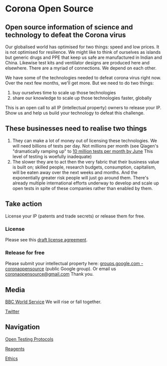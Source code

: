 
# Corona Open Source

## Open source information of science and technology to defeat the Corona virus

Our globalised world has optimised for two things: speed and low prices.  It is not optimised for resilience.  We might like to think of ourselves as islands but generic drugs and PPE that keep us safe are manufactured in Indian and China.  Likewise test kits and ventilator designs are produced here and elsewhere.  There are a myriad of connections.  We depend on each other.

We have some of the technologies needed to defeat corona virus right now.  Over the next few months, we'll get more.  But we need to do two things:

1. buy ourselves time to scale up those technologies
1. share our knowledge to scale up those technologies faster, globally

This is an open call to all IP (intellectual property) owners to release your IP.  Show us and help us build your technology to defeat this challenge.

## These businesses need to realise two things

1.  They can make a lot of money out of licensing these technologies.  We will need billions of tests per day.  Not millions per month (see Qiagen's "dramatically ramping up" to [10 million tests per month by June](https://corporate.qiagen.com/newsroom/press-releases/2020/20200317_capacity_increase)  This level of testing is woefully inadequate)
2.  The slower they are to act then the very fabric that their business value is built on; skilled people, research budgets, consumption, capitalism, will be eaten away over the next weeks and months.  And the exponentially greater risk people will just go around them.  There's already multiple international efforts underway to develop and scale up open tests in spite of these companies rather than enabled by them.

## Take action

License your IP (patents and trade secrets) or release them for free.

### License

Please see this [draft license agreement](licenses/ip-owner.html).

### Release for free

Please submit your intellectual property here: [groups.google.com - coronaopensource](https://groups.google.com/forum/#!newtopic/coronaopensource) (public Google group).  Or email us [coronaopensource@gmail.com](mailto:coronaopensource@gmail.com)  Thank you.


## Media

[BBC World Service](https://www.bbc.co.uk/sounds/play/w3csy7l6)
We will rise or fall together.

[Twitter](https://twitter.com/CoronaOpen)

## Navigation

[Open Testing Protocols](testing/index.html)

[Reagents](reagents/index.html)

[Ethics](philosophy/index.html)
